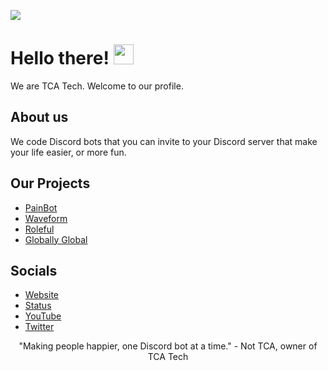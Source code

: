 ![](https://i.ibb.co/ftmVb1s/tca-tech-banner.png)
# Hello there! <img src="https://media.giphy.com/media/hvRJCLFzcasrR4ia7z/giphy.gif" width="32px">
We are TCA Tech. Welcome to our profile.

## About us
We code Discord bots that you can invite to your Discord server that make your life easier, or more fun.

## Our Projects
- [PainBot](https://painbot.tk)
- [Waveform](https://waveform.cf)
- [Roleful](https://rolefulbot.tk)
- [Globally Global](https://github.com/TCATech/GloballyGlobal)

## Socials
- [Website](https://tcatech.ml)
- [Status](https://status.tcatech.ml)
- [YouTube](https://youtube.com/channel/UClRBLstCbOwgjmqv1DreWBA)
- [Twitter](https://twiter.com/TCATechStatus)

<p align="center">"Making people happier, one Discord bot at a time." - Not TCA, owner of TCA Tech</p>

